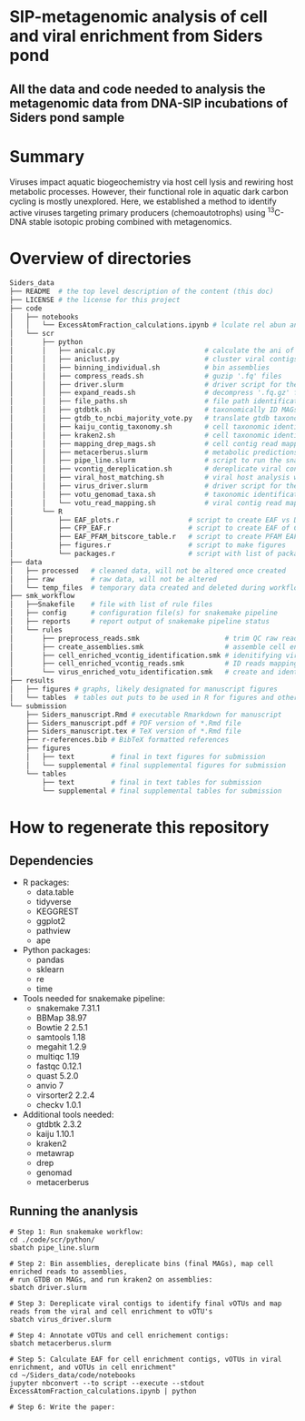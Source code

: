 # SIP-metagenomic analysis of cell and viral enrichment from Siders pond

## All the data and code needed to analysis the metagenomic data from DNA-SIP incubations of Siders pond sample

# Summary
 Viruses impact aquatic biogeochemistry via host cell lysis and rewiring host metabolic processes. However, their functional role in aquatic dark carbon cycling is mostly unexplored. Here, we established a method to identify active viruses targeting primary producers (chemoautotrophs) using <sup>13</sup>C-DNA stable isotopic probing combined with metagenomics. 

 # Overview of directories
```bash
Siders_data
├── README  # the top level description of the content (this doc)
├── LICENSE # the license for this project
├── code
│   ├── notebooks
│   │   └── ExcessAtomFraction_calculations.ipynb # lculate rel abun and excess atom fraction
│   └── scr
│       ├── python
│       │   ├── anicalc.py                      # calculate the ani of the viral contigs
│       │   ├── aniclust.py                     # cluster viral contigs based on ani
│       │   ├── binning_individual.sh           # bin assemblies
│       │   ├── compress_reads.sh               # guzip '.fq' files
│       │   ├── driver.slurm                    # driver script for the cell contig analysis
│       │   ├── expand_reads.sh                 # decompress '.fq.gz' files
│       │   ├── file_paths.sh                   # file path identification
│       │   ├── gtdbtk.sh                       # taxonomically ID MAGs
│       │   ├── gtdb_to_ncbi_majority_vote.py   # translate gtdb taxonomy to ncbi taxonomy
│       │   ├── kaiju_contig_taxonomy.sh        # cell taxonomic identification with kaiju
│       │   ├── kraken2.sh                      # cell taxonomic identification with kraken2
│       │   ├── mapping_drep_mags.sh            # cell contig read mapping
│       │   ├── metacerberus.slurm              # metabolic predictions for all contigs
│       │   ├── pipe_line.slurm                 # script to run the snakemake pipeline
│       │   ├── vcontig_dereplication.sh        # dereplicate viral contigs
│       │   ├── viral_host_matching.sh          # viral host analysis with IPHoP
│       │   ├── virus_driver.slurm              # driver script for the viral contig analysis
│       │   ├── votu_genomad_taxa.sh            # taxonomic identification with genomad
│       │   └── votu_read_mapping.sh            # viral contig read mapping
│       └── R
│           ├── EAF_plots.r                 # script to create EAF vs DNA dataframe
│           ├── CFP_EAF.r                   # script to create EAF of CFP dataframe
│           ├── EAF_PFAM_bitscore_table.r   # script to create PFAM EAF table
│           ├── figures.r                   # script to make figures
│           └── packages.r                  # script with list of packages used
├── data
│   ├── processed   # cleaned data, will not be altered once created
│   ├── raw         # raw data, will not be altered
│   └── temp_files  # temporary data created and deleted during workflow
├── smk_workflow
│   ├──Snakefile    # file with list of rule files
│   ├── config      # configuration file(s) for snakemake pipeline
│   ├── reports     # report output of snakemake pipeline status
│   └── rules   
│       ├── preprocess_reads.smk                     # trim QC raw reads
│       ├── create_assemblies.smk                    # assemble cell enrichment (ce)
│       ├── cell_enriched_vcontig_identification.smk # idenitifying viral contigs in ce
│       ├── cell_enriched_vcontig_reads.smk          # ID reads mapping to viral contigs in ce 
│       └── virus_enriched_votu_identification.smk   # create and identify viral contigs
├── results 
│   ├── figures # graphs, likely designated for manuscript figures
│   └── tables  # tables out puts to be used in R for figures and other analyses
└── submission
    ├── Siders_manuscript.Rmd # executable Rmarkdown for manuscript
    ├── Siders_manuscript.pdf # PDF version of *.Rmd file
    ├── Siders_manuscript.tex # TeX version of *.Rmd file
    ├── r-references.bib # BibTeX formatted references
    ├── figures         
    │   ├── text         # final in text figures for submission
    │   └── supplemental # final supplemental figures for submission
    └── tables 
        ├── text         # final in text tables for submission
        └── supplemental # final supplemental tables for submission
```
# How to regenerate this repository

## Dependencies
* R packages:
    * data.table
    * tidyverse
    * KEGGREST
    * ggplot2
    * pathview
    * ape
* Python packages:
    * pandas
    * sklearn
    * re
    * time
* Tools needed for snakemake pipeline:
    * snakemake 7.31.1
    * BBMap 38.97
    * Bowtie 2 2.5.1
    * samtools 1.18
    * megahit 1.2.9
    * multiqc 1.19
    * fastqc 0.12.1
    * quast 5.2.0
    * anvio 7
    * virsorter2 2.2.4
    * checkv 1.0.1
* Additional tools needed:
    * gtdbtk 2.3.2
    * kaiju 1.10.1
    * kraken2
    * metawrap
    * drep
    * genomad
    * metacerberus

## Running the ananlysis
```
# Step 1: Run snakemake workflow:
cd ./code/scr/python/
sbatch pipe_line.slurm

# Step 2: Bin assemblies, dereplicate bins (final MAGs), map cell enriched reads to assemblies, 
# run GTDB on MAGs, and run kraken2 on assemblies:
sbatch driver.slurm

# Step 3: Dereplicate viral contigs to identify final vOTUs and map reads from the viral and cell enrichment to vOTU's
sbatch virus_driver.slurm

# Step 4: Annotate vOTUs and cell enrichement contigs:
sbatch metacerberus.slurm

# Step 5: Calculate EAF for cell enrichment contigs, vOTUs in viral enrichment, and vOTUs in cell enrichment"
cd ~/Siders_data/code/notebooks
jupyter nbconvert --to script --execute --stdout ExcessAtomFraction_calculations.ipynb | python

# Step 6: Write the paper:


```

